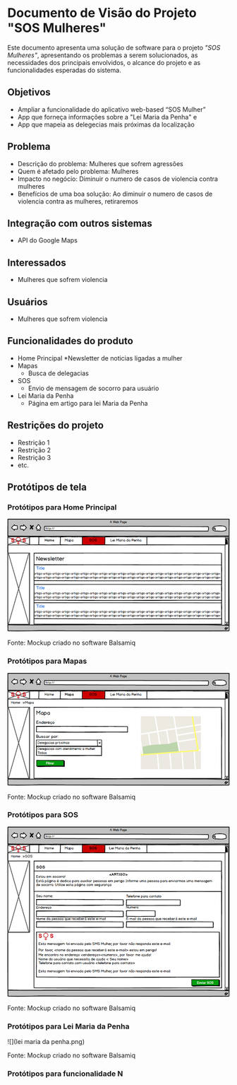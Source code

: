 # Documento de Visão do Projeto "SOS Mulheres"

Este documento apresenta uma solução de software para o projeto *"SOS Mulheres"*, 
apresentando os problemas a serem solucionados, as necessidades dos principais envolvidos, o alcance do projeto e as funcionalidades 
esperadas do sistema.

## Objetivos

* Ampliar a funcionalidade do aplicativo web-based “SOS Mulher” 
* App que forneça informações sobre a "Lei Maria da Penha" e 
* App que mapeia as delegecias mais próximas da localização 

## Problema

* Descrição do problema: Mulheres que sofrem agressões 
* Quem é afetado pelo problema: Mulheres
* Impacto no negócio: Diminuir o numero de casos de violencia contra mulheres
* Benefícios de uma boa solução: Ao diminuir o numero de casos de violencia contra as mulheres, retiraremos

## Integração com outros sistemas

* API do Google Maps
 
## Interessados

* Mulheres que sofrem violencia

## Usuários

* Mulheres que sofrem violencia 

## Funcionalidades do produto

* Home Principal
  *Newsletter de noticias ligadas a mulher
* Mapas
  * Busca de delegacias 
* SOS
  * Envio de mensagem de socorro para usuário
* Lei Maria da Penha
  * Página em artigo para lei Maria da Penha

## Restrições do projeto

* Restrição 1
* Restrição 2
* Restrição 3
* etc.

## Protótipos de tela

### Protótipos para Home Principal

![](home.png)

Fonte: Mockup criado no software Balsamiq

### Protótipos para Mapas

![](mapa.png)

Fonte: Mockup criado no software Balsamiq

### Protótipos para SOS

![](SOS.png)

Fonte: Mockup criado no software Balsamiq

### Protótipos para Lei Maria da Penha

![](lei maria da penha.png)

Fonte: Mockup criado no software Balsamiq

### Protótipos para funcionalidade N
